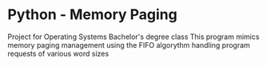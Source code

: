# Python - Memory Paging

Project for Operating Systems Bachelor's degree class
This program mimics memory paging management using the FIFO algorythm handling program requests of various word sizes
